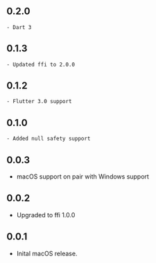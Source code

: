 ## 0.2.0

    - Dart 3

## 0.1.3

    - Updated ffi to 2.0.0

## 0.1.2

    - Flutter 3.0 support

## 0.1.0

    - Added null safety support

## 0.0.3

* macOS support on pair with Windows support

## 0.0.2

* Upgraded to ffi 1.0.0

## 0.0.1

* Inital macOS release.
